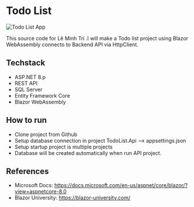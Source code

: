 # Todo List 
![Todo List App](![image](https://github.com/user-attachments/assets/ac36a594-e7af-4887-8db5-16fb1b6a7737))

This source code for Lê Minh Trí .I will make a Todo list project using Blazor WebAssembly connecto to Backend API via HttpClient. 

## Techstack
- ASP.NET 8.p
- REST API
- SQL Server
- Entity Framework Core
- Blazor WebAssembly
## How to run
- Clone project from Github
- Setup database connection in project TodoList.Api --> appsettings.json
- Setup startup project is multiple projects
- Database will be created automatically when run API project.

## References
- Microsoft Docs: https://docs.microsoft.com/en-us/aspnet/core/blazor/?view=aspnetcore-8.0
- Blazor University: https://blazor-university.com/

